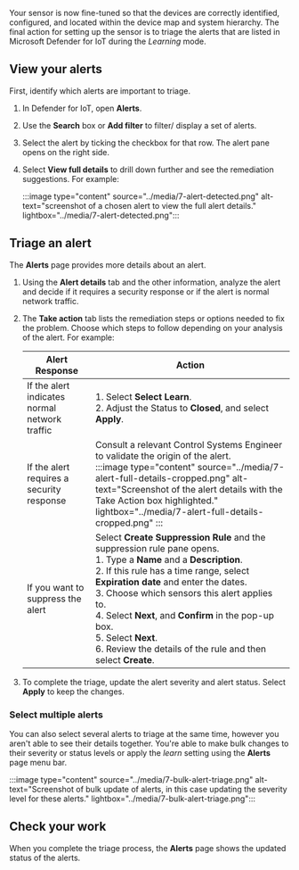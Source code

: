 Your sensor is now fine-tuned so that the devices are correctly identified, configured, and located within the device map and system hierarchy. The final action for setting up the sensor is to triage the alerts that are listed in Microsoft Defender for IoT during the *Learning* mode.

## View your alerts

First, identify which alerts are important to triage.

1. In Defender for IoT, open **Alerts**.
1. Use the **Search** box or **Add filter** to filter/ display a set of alerts.
1. Select the alert by ticking the checkbox for that row. The alert pane opens on the right side.
1. Select **View full details** to drill down further and see the remediation suggestions. For example:

    :::image type="content" source="../media/7-alert-detected.png" alt-text="screenshot of a chosen alert to view the full alert details." lightbox="../media/7-alert-detected.png":::

## Triage an alert

The **Alerts** page provides more details about an alert.

1. Using the **Alert details** tab and the other information, analyze the alert and decide if it requires a security response or if the alert is normal network traffic.
1. The **Take action** tab lists the remediation steps or options needed to fix the problem. Choose which steps to follow depending on your analysis of the alert.
    For example:

    | Alert Response |  Action |
    |---|---|
    | If the alert indicates normal network traffic |  1. Select **Select Learn**.<br> 2. Adjust the Status to **Closed**, and select **Apply**.|
    | If the alert requires a security response | Consult a relevant Control Systems Engineer to validate the origin of the alert.<br>        :::image type="content" source="../media/7-alert-full-details-cropped.png" alt-text="Screenshot of the alert details with the Take Action box highlighted." lightbox="../media/7-alert-full-details-cropped.png" :::|
    | If you want to suppress the alert| Select **Create Suppression Rule** and the suppression rule pane opens.<br>1. Type a **Name** and a **Description**.<br>2. If this rule has a time range, select **Expiration date** and enter the dates.<br>3. Choose which sensors this alert applies to.<br>4. Select **Next**, and **Confirm** in the pop-up box.<br>5. Select **Next**.<br>6. Review the details of the rule and then select **Create**.|

1. To complete the triage, update the alert severity and alert status. Select **Apply** to keep the changes.

### Select multiple alerts

You can also select several alerts to triage at the same time, however you aren't able to see their details together. You're able to make bulk changes to their severity or status levels or apply the *learn* setting using the **Alerts** page menu bar.

:::image type="content" source="../media/7-bulk-alert-triage.png" alt-text="Screenshot of bulk update of alerts, in this case updating the severity level for these alerts." lightbox="../media/7-bulk-alert-triage.png":::

## Check your work

When you complete the triage process, the **Alerts** page shows the updated status of the alerts.
